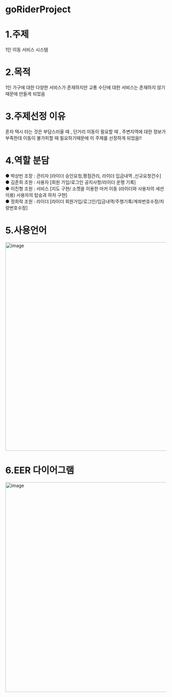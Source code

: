 
# goRiderProject

# 1.주제
1인 이동 서비스 시스템

# 2.목적
1인 가구에 대한 다양한 서비스가 존재하지만 
교통 수단에 대한 서비스는 존재하지 않기 때문에 만들게 되었음

# 3.주제선정 이유
혼자 택시 타는 것은 부담스러울 때 , 단거리 이동이 필요할 때 , 
주변지역에 대한 정보가 부족한데 이동이 불가피할 때 필요하기때문에
이 주제를 선정하게 되었음!!

# 4.역할 분담
● 박상빈 조장 : 관리자 [라이더 승인요청,평점관리, 라이더 입금내역 ,신규요청건수] <br/>
● 김준희 조원 : 사용자 [회원 가입/로그인 공지사항/라이더 운행 기록] <br/>
● 이진형 조원 : 서비스 [지도 구현/ 소켓을 이용한 마커 이동 (라이더와 사용자의 세션 이용) 사용자의 탑승과 하차 구현] <br/>
● 정희락 조원 : 라이더 [라이더 회원가입/로그인/입금내역/주행기록/계좌번호수정/차량번호수정] <br/>
 
# 5.사용언어
<img width="651" alt="image" src="https://github.com/Parksangbean/goRider/assets/135796934/2a6b7884-24f0-4aba-b4b9-8b2b3be4a8f9">

# 6.EER 다이어그램
<img width="655" alt="image" src="https://github.com/Parksangbean/goRider/assets/135796934/de5cf376-3488-4881-a77c-fb558a4098bb">
